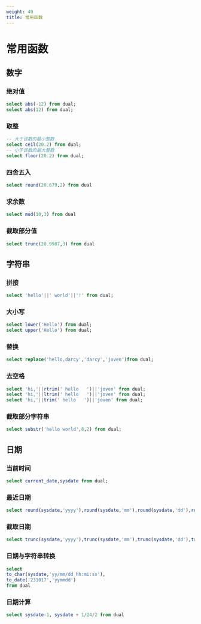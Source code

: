 ```yaml
---
weight: 40
title: 常用函数
---
```


# 常用函数

## 数字

### 绝对值

```sql
select abs(-12) from dual;
select abs(12) from dual;
```

### 取整

```sql
-- 大于该数的最小整数
select ceil(20.2) from dual;
-- 小于该数的最大整数
select floor(20.2) from dual;
```

### 四舍五入

```sql
select round(20.679,2) from dual
```

### 求余数

```sql
select mod(10,3) from dual
```

### 截取部分值

```sql
select trunc(20.9987,3) from dual
```

## 字符串

### 拼接

```sql
select 'hello'||' world'||'!' from dual;
```

### 大小写

```sql
select lower('Hello') from dual;
select upper('Hello') from dual;
```

### 替换

```sql
select replace('hello,darcy','darcy','joven')from dual;
```

### 去空格

```sql
select 'hi,'||rtrim(' hello   ')||'joven' from dual;
select 'hi,'||ltrim(' hello   ')||'joven' from dual;
select 'hi,'||trim(' hello   ')||'joven' from dual;
```

### 截取部分字符串

```sql
select substr('hello world',8,2) from dual;
```

## 日期

### 当前时间

```sql
select current_date,sysdate from dual;
```

### 最近日期

```sql
select round(sysdate,'yyyy'),round(sysdate,'mm'),round(sysdate,'dd'),round(sysdate,'hh') from dual;
```

### 截取日期

```sql
select trunc(sysdate,'yyyy'),trunc(sysdate,'mm'),trunc(sysdate,'dd'),trunc(sysdate,'hh') from dual;
```

### 日期与字符串转换

```sql
select
to_char(sysdate,'yy/mm/dd hh:mi:ss'),
to_date('231017','yymmdd')
from dual
```

### 日期计算

```sql
select sysdate-1, sysdate + 1/24/2 from dual
```
